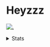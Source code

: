 # Heyzzz  

[![.](https://skillicons.dev/icons?i=js,java)](https://skillicons.dev)  

<details>
<summary>Stats</summary
<!--START_SECTION:waka-->

```txt
JavaScript    11 hrs 24 mins  █████████████▒░░░░░░░░░░░   53.37 %
Java          4 hrs 36 mins   █████▒░░░░░░░░░░░░░░░░░░░   21.57 %
TypeScript    1 hr 55 mins    ██▒░░░░░░░░░░░░░░░░░░░░░░   09.04 %
CSS           1 hr 16 mins    █▒░░░░░░░░░░░░░░░░░░░░░░░   05.97 %
C++           1 hr 6 mins     █▒░░░░░░░░░░░░░░░░░░░░░░░   05.21 %
```

<!--END_SECTION:waka-->
</details>
